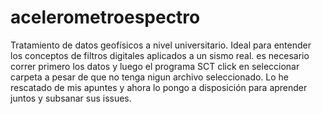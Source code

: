 # acelerometroespectro
Tratamiento de datos geofísicos a nivel universitario. Ideal para entender los conceptos de filtros digitales aplicados a un sismo real. 
es necesario correr primero los datos y luego el programa SCT 
click en seleccionar carpeta a pesar de que no tenga nigun archivo seleccionado. 
Lo he rescatado de mis apuntes y ahora lo pongo a disposición para aprender juntos y subsanar sus issues. 
